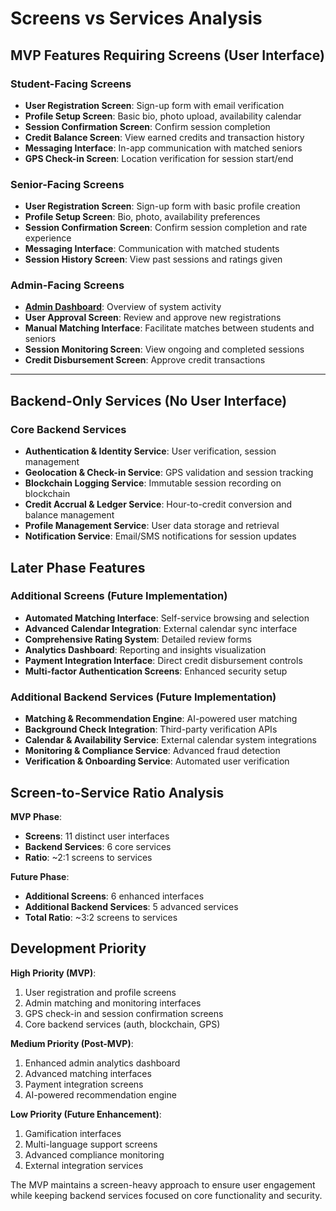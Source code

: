 # Screens vs Services Analysis

## MVP Features Requiring Screens (User Interface)

### Student-Facing Screens
- **User Registration Screen**: Sign-up form with email verification
- **Profile Setup Screen**: Basic bio, photo upload, availability calendar
- **Session Confirmation Screen**: Confirm session completion
- **Credit Balance Screen**: View earned credits and transaction history
- **Messaging Interface**: In-app communication with matched seniors
- **GPS Check-in Screen**: Location verification for session start/end

### Senior-Facing Screens
- **User Registration Screen**: Sign-up form with basic profile creation
- **Profile Setup Screen**: Bio, photo, availability preferences
- **Session Confirmation Screen**: Confirm session completion and rate experience
- **Messaging Interface**: Communication with matched students
- **Session History Screen**: View past sessions and ratings given

### Admin-Facing Screens
- **[Admin Dashboard](Wireframes/admin-dashboard.svg)**: Overview of system activity
- **User Approval Screen**: Review and approve new registrations
- **Manual Matching Interface**: Facilitate matches between students and seniors
- **Session Monitoring Screen**: View ongoing and completed sessions
- **Credit Disbursement Screen**: Approve credit transactions
---
## Backend-Only Services (No User Interface)

### Core Backend Services
- **Authentication & Identity Service**: User verification, session management
- **Geolocation & Check-in Service**: GPS validation and session tracking
- **Blockchain Logging Service**: Immutable session recording on blockchain
- **Credit Accrual & Ledger Service**: Hour-to-credit conversion and balance management
- **Profile Management Service**: User data storage and retrieval
- **Notification Service**: Email/SMS notifications for session updates

## Later Phase Features

### Additional Screens (Future Implementation)
- **Automated Matching Interface**: Self-service browsing and selection
- **Advanced Calendar Integration**: External calendar sync interface
- **Comprehensive Rating System**: Detailed review forms
- **Analytics Dashboard**: Reporting and insights visualization
- **Payment Integration Interface**: Direct credit disbursement controls
- **Multi-factor Authentication Screens**: Enhanced security setup

### Additional Backend Services (Future Implementation)
- **Matching & Recommendation Engine**: AI-powered user matching
- **Background Check Integration**: Third-party verification APIs
- **Calendar & Availability Service**: External calendar system integrations
- **Monitoring & Compliance Service**: Advanced fraud detection
- **Verification & Onboarding Service**: Automated user verification

## Screen-to-Service Ratio Analysis

**MVP Phase**:
- **Screens**: 11 distinct user interfaces
- **Backend Services**: 6 core services
- **Ratio**: ~2:1 screens to services

**Future Phase**:
- **Additional Screens**: 6 enhanced interfaces
- **Additional Backend Services**: 5 advanced services
- **Total Ratio**: ~3:2 screens to services

## Development Priority

**High Priority (MVP)**:
1. User registration and profile screens
2. Admin matching and monitoring interfaces
3. GPS check-in and session confirmation screens
4. Core backend services (auth, blockchain, GPS)

**Medium Priority (Post-MVP)**:
1. Enhanced admin analytics dashboard
2. Advanced matching interfaces
3. Payment integration screens
4. AI-powered recommendation engine

**Low Priority (Future Enhancement)**:
1. Gamification interfaces
2. Multi-language support screens
3. Advanced compliance monitoring
4. External integration services

The MVP maintains a screen-heavy approach to ensure user engagement while keeping backend services focused on core functionality and security.